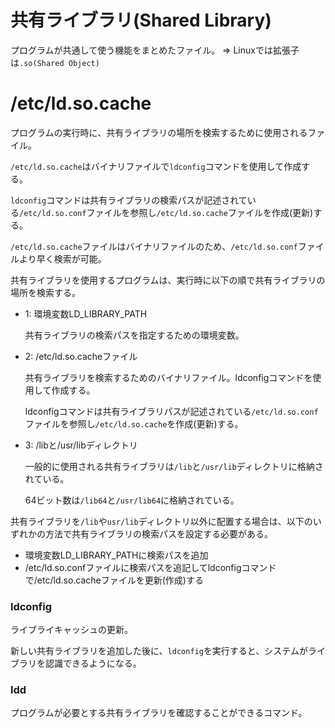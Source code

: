 # 共有ライブラリ(Shared Library)

プログラムが共通して使う機能をまとめたファイル。 => Linuxでは拡張子は`.so(Shared Object)`

# /etc/ld.so.cache

プログラムの実行時に、共有ライブラリの場所を検索するために使用されるファイル。

`/etc/ld.so.cache`はバイナリファイルで`ldconfig`コマンドを使用して作成する。

`ldconfig`コマンドは共有ライブラリの検索パスが記述されている`/etc/ld.so.conf`ファイルを参照し`/etc/ld.so.cache`ファイルを作成(更新)する。

`/etc/ld.so.cache`ファイルはバイナリファイルのため、`/etc/ld.so.conf`ファイルより早く検索が可能。

共有ライブラリを使用するプログラムは、実行時に以下の順で共有ライブラリの場所を検索する。

- 1: 環境変数LD_LIBRARY_PATH

  共有ライブラリの検索パスを指定するための環境変数。

- 2: /etc/ld.so.cacheファイル

  共有ライブラリを検索するためのバイナリファイル。ldconfigコマンドを使用して作成する。

  ldconfigコマンドは共有ライブラリパスが記述されている`/etc/ld.so.conf`ファイルを参照し`/etc/ld.so.cache`を作成(更新)する。

- 3: /libと/usr/libディレクトリ

  一般的に使用される共有ライブラリは`/lib`と`/usr/lib`ディレクトリに格納されている。

  64ビット数は`/lib64`と`/usr/lib64`に格納されている。

共有ライブラリを`/lib`や`usr/lib`ディレクトリ以外に配置する場合は、以下のいずれかの方法で共有ライブラリの検索パスを設定する必要がある。

- 環境変数LD_LIBRARY_PATHに検索パスを追加
- /etc/ld.so.confファイルに検索パスを追記してldconfigコマンドで/etc/ld.so.cacheファイルを更新(作成)する

### ldconfig

ライブライキャッシュの更新。

新しい共有ライブラリを追加した後に、`ldconfig`を実行すると、システムがライブラリを認識できるようになる。

### ldd

プログラムが必要とする共有ライブラリを確認することができるコマンド。

